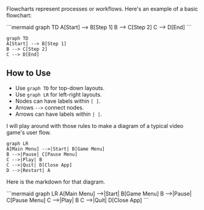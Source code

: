 Flowcharts represent processes or workflows. Here's an example of a basic flowchart:

\```mermaid
graph TD
A[Start] --> B[Step 1]
B --> C[Step 2]
C --> D[End]
\```

```mermaid
graph TD
A[Start] --> B[Step 1]
B --> C[Step 2]
C --> D[End]
```
## How to Use
- Use `graph TD` for top-down layouts.
- Use `graph LR` for left-right layouts.
- Nodes can have labels within `[ ]`.
- Arrows `-->` connect nodes.
- Arrows can have labels within `| |`.

I will play around with those rules to make a diagram of a typical video game's user flow.
```mermaid
graph LR
A[Main Menu] -->|Start| B[Game Menu]
B -->|Pause| C[Pause Menu]
C -->|Play| B
C -->|Quit| D[Close App]
D -->|Restart| A
```
Here is the markdown for that diagram.

\```mermaid
graph LR
A[Main Menu] -->|Start| B[Game Menu]
B -->|Pause| C[Pause Menu]
C -->|Play| B
C -->|Quit| D[Close App]
\```
